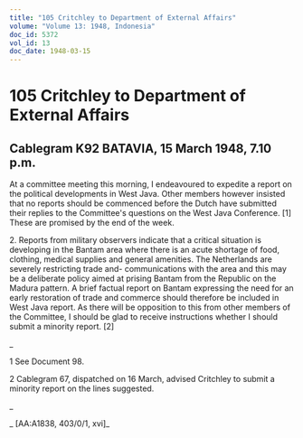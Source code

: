 ```yaml
---
title: "105 Critchley to Department of External Affairs"
volume: "Volume 13: 1948, Indonesia"
doc_id: 5372
vol_id: 13
doc_date: 1948-03-15
---
```


# 105 Critchley to Department of External Affairs

## Cablegram K92 BATAVIA, 15 March 1948, 7.10 p.m.

At a committee meeting this morning, I endeavoured to expedite a report on the political developments in West Java. Other members however insisted that no reports should be commenced before the Dutch have submitted their replies to the Committee's questions on the West Java Conference. [1] These are promised by the end of the week.

2\. Reports from military observers indicate that a critical situation is developing in the Bantam area where there is an acute shortage of food, clothing, medical supplies and general amenities. The Netherlands are severely restricting trade and- communications with the area and this may be a deliberate policy aimed at prising Bantam from the Republic on the Madura pattern. A brief factual report on Bantam expressing the need for an early restoration of trade and commerce should therefore be included in West Java report. As there will be opposition to this from other members of the Committee, I should be glad to receive instructions whether I should submit a minority report. [2]

_

1 See Document 98.

2 Cablegram 67, dispatched on 16 March, advised Critchley to submit a minority report on the lines suggested.

_

_ [AA:A1838, 403/0/1, xvi]_
